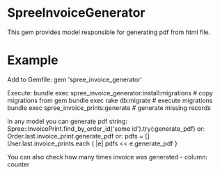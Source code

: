 SpreeInvoiceGenerator
=====================

This gem provides model responsible for generating pdf from html file.

Example
=======

Add to Gemfile:
gem 'spree_invoice_generator'

Execute: 
bundle exec spree_invoice_generator:install:migrations  # copy migrations from gem
bundle exec rake db:migrate                             # execute migrations
bundle exec spree_invoice_prints:generate               # generate missing records

In any model you can generate pdf string:
Spree::InvoicePrint.find_by_order_id('some id').try(:generate_pdf)
or:
Order.last.invoice_print.generate_pdf
or: 
pdfs = []
User.last.invoice_prints.each { |e| pdfs << e.generate_pdf }

You can also check how many times invoice was generated - column: counter

